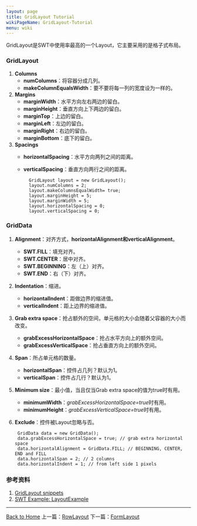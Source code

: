 ```yaml
---
layout: page
title: GridLayout Tutorial
wikiPageName: GridLayout-Tutorial
menu: wiki
---
```


GridLayout是SWT中使用率最高的一个Layout，它主要采用的是格子式布局。

### GridLayout

1. **Columns**
	* **numColumns**：将容器分成几列。
	* **makeColumnEqualsWidth**：要不要将每一列的宽度设为一样的。
2. **Margins**
	* **marginWidth**：水平方向左右两边的留白。
	* **marginHeight**：垂直方向上下两边的留白。
	* **marginTop**：上边的留白。
	* **marginLeft**：左边的留白。
	* **marginRight**：右边的留白。
	* **marginBottom**：底下的留白。
3. **Spacings**
	* **horizontalSpacing**：水平方向两列之间的距离。
	* **verticalSpacing**：垂直方向两行之间的距离。



		    GridLayout layout = new GridLayout();
    		layout.numColumns = 2; 
    		layout.makeColumnsEqualWidth= true;
    		layout.marginHeight = 5;
    		layout.marginWidth = 5;
    		layout.horizontalSpacing = 0;
    		layout.verticalSpacing = 0;
    

### GridData
1. **Alignment**：对齐方式，**horizontalAlignment和verticalAlignment**。
	* **SWT.FILL**：填充对齐。
	* **SWT.CENTER**：居中对齐。
	* **SWT.BEGINNING**：左（上）对齐。
	* **SWT.END**：右（下）对齐。
2. **Indentation**：缩进。
	* **horizontalIndent**：距做边界的缩进值。
	* **verticalIndent**：距上边界的缩进值。
3. **Grab extra space**：抢占额外的空间，单元格的大小会随着父容器的大小而改变。
	* **grabExcessHorizontalSpace**：抢占水平方向上的额外空间。
	* **grabExcessVerticalSpace**：抢占垂直方向上的额外空间。
4. **Span**：所占单元格的数量。
	* **horizontalSpan**：控件占几列？默认为1。
	* **verticalSpan**：控件占几行？默认为1。
5. **Minimum size**：最小值，当且仅当Grab extra space的值为true时有用。
	* **minimumWidth**：*grabExcessHorizontalSpace=true*时有用。
	* **minimumHeight**：*grabExcessVerticalSpace=true*时有用。
6. **Exclude**：控件被Layout忽略与否。


    	GridData data = new GridData();
    	data.grabExcessHorizontalSpace = true; // grab extra horizontal space
    	data.horizontalAlignment = GridData.FILL; // BEGINNING, CENTER, END and FILL
    	data.horizontalSpan = 2; // 2 columns
    	data.horizontalIndent = 1; // from left side 1 pixels
    

### 参考资料
1. [GridLayout snippets](http://www.eclipse.org/swt/snippets/#gridlayout)
2. [SWT Example: LayoutExample](http://www.eclipse.org/swt/examples.php)

***
[Back to Home]({{site.baseurl}}/eclipse.tutorial/wiki/)  上一篇：[RowLayout]({{site.baseurl}}/eclipse.tutorial/wiki/RowLayout-Tutorial.html) 下一篇：[FormLayout]({{site.baseurl}}/eclipse.tutorial/wiki/FormLayout-Tutorial.html)